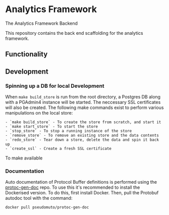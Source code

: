 # Analytics Framework
The Analytics Framework Backend

This repository contains the back end scaffolding for the analytics framework.

## Functionality

## Development

### Spinning up a DB for local Development
When `make build_store` is run from the root directory, a Postgres DB along with a PGAdmin4 instance will be started. The neccessary SSL certificates will also be created. The following make commands exist to perform various manipulations on the local store:


```
- `make build_store` - To create the store from scratch, and start it
- `make start_store` - To start the store
- `stop_store` - To stop a running instance of the store
- `remove_store` - To remove an existing store and the data contents
- `redo_store` - Tear down a store, delete the data and spin it back up
- `create_ssl` - Create a fresh SSL certificate
```

To make available

### Documentation
Auto documentation of Protocol Buffer definitions is performed using the [protoc-gen-doc](https://github.com/pseudomuto/protoc-gen-doc) repo. To use this it's recommended to install the Dockerised version. To do this, first install Docker. Then, pull the Protobuf autodoc tool with the command:


```bash
docker pull pseudomuto/protoc-gen-doc
```

